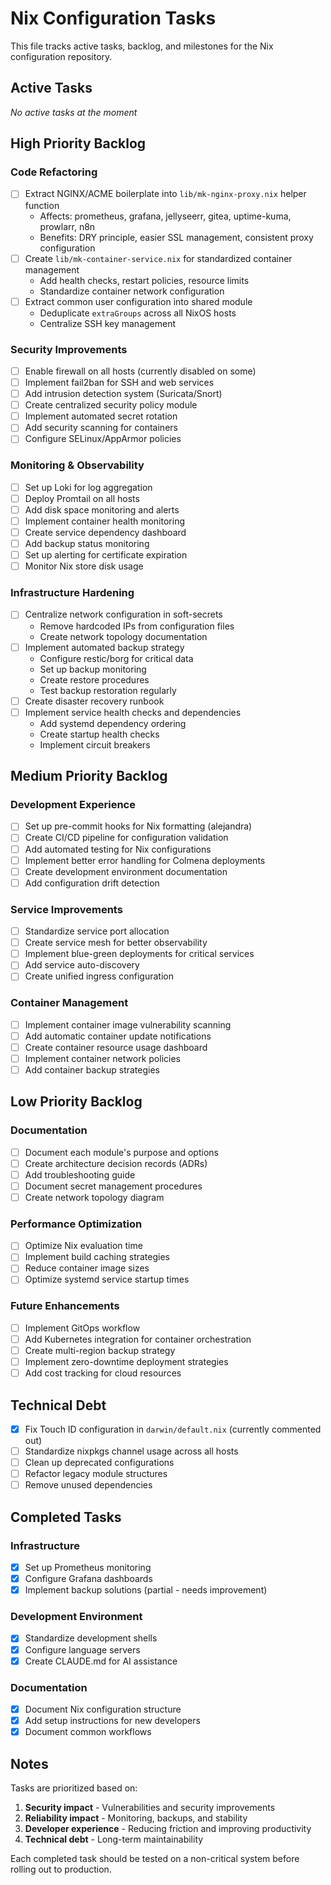 # Nix Configuration Tasks

This file tracks active tasks, backlog, and milestones for the Nix configuration repository.

## Active Tasks

_No active tasks at the moment_

## High Priority Backlog

### Code Refactoring

- [ ] Extract NGINX/ACME boilerplate into `lib/mk-nginx-proxy.nix` helper function
  - Affects: prometheus, grafana, jellyseerr, gitea, uptime-kuma, prowlarr, n8n
  - Benefits: DRY principle, easier SSL management, consistent proxy configuration
- [ ] Create `lib/mk-container-service.nix` for standardized container management
  - Add health checks, restart policies, resource limits
  - Standardize container network configuration
- [ ] Extract common user configuration into shared module
  - Deduplicate `extraGroups` across all NixOS hosts
  - Centralize SSH key management

### Security Improvements

- [ ] Enable firewall on all hosts (currently disabled on some)
- [ ] Implement fail2ban for SSH and web services
- [ ] Add intrusion detection system (Suricata/Snort)
- [ ] Create centralized security policy module
- [ ] Implement automated secret rotation
- [ ] Add security scanning for containers
- [ ] Configure SELinux/AppArmor policies

### Monitoring & Observability

- [ ] Set up Loki for log aggregation
- [ ] Deploy Promtail on all hosts
- [ ] Add disk space monitoring and alerts
- [ ] Implement container health monitoring
- [ ] Create service dependency dashboard
- [ ] Add backup status monitoring
- [ ] Set up alerting for certificate expiration
- [ ] Monitor Nix store disk usage

### Infrastructure Hardening

- [ ] Centralize network configuration in soft-secrets
  - Remove hardcoded IPs from configuration files
  - Create network topology documentation
- [ ] Implement automated backup strategy
  - Configure restic/borg for critical data
  - Set up backup monitoring
  - Create restore procedures
  - Test backup restoration regularly
- [ ] Create disaster recovery runbook
- [ ] Implement service health checks and dependencies
  - Add systemd dependency ordering
  - Create startup health checks
  - Implement circuit breakers

## Medium Priority Backlog

### Development Experience

- [ ] Set up pre-commit hooks for Nix formatting (alejandra)
- [ ] Create CI/CD pipeline for configuration validation
- [ ] Add automated testing for Nix configurations
- [ ] Implement better error handling for Colmena deployments
- [ ] Create development environment documentation
- [ ] Add configuration drift detection

### Service Improvements

- [ ] Standardize service port allocation
- [ ] Create service mesh for better observability
- [ ] Implement blue-green deployments for critical services
- [ ] Add service auto-discovery
- [ ] Create unified ingress configuration

### Container Management

- [ ] Implement container image vulnerability scanning
- [ ] Add automatic container update notifications
- [ ] Create container resource usage dashboard
- [ ] Implement container network policies
- [ ] Add container backup strategies

## Low Priority Backlog

### Documentation

- [ ] Document each module's purpose and options
- [ ] Create architecture decision records (ADRs)
- [ ] Add troubleshooting guide
- [ ] Document secret management procedures
- [ ] Create network topology diagram

### Performance Optimization

- [ ] Optimize Nix evaluation time
- [ ] Implement build caching strategies
- [ ] Reduce container image sizes
- [ ] Optimize systemd service startup times

### Future Enhancements

- [ ] Implement GitOps workflow
- [ ] Add Kubernetes integration for container orchestration
- [ ] Create multi-region backup strategy
- [ ] Implement zero-downtime deployment strategies
- [ ] Add cost tracking for cloud resources

## Technical Debt

- [x] Fix Touch ID configuration in `darwin/default.nix` (currently commented out)
- [ ] Standardize nixpkgs channel usage across all hosts
- [ ] Clean up deprecated configurations
- [ ] Refactor legacy module structures
- [ ] Remove unused dependencies

## Completed Tasks

### Infrastructure

- [x] Set up Prometheus monitoring
- [x] Configure Grafana dashboards
- [x] Implement backup solutions (partial - needs improvement)

### Development Environment

- [x] Standardize development shells
- [x] Configure language servers
- [x] Create CLAUDE.md for AI assistance

### Documentation

- [x] Document Nix configuration structure
- [x] Add setup instructions for new developers
- [x] Document common workflows

## Notes

Tasks are prioritized based on:
1. **Security impact** - Vulnerabilities and security improvements
2. **Reliability impact** - Monitoring, backups, and stability
3. **Developer experience** - Reducing friction and improving productivity
4. **Technical debt** - Long-term maintainability

Each completed task should be tested on a non-critical system before rolling out to production.